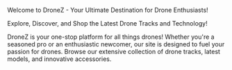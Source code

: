 Welcome to DroneZ - Your Ultimate Destination for Drone Enthusiasts!

Explore, Discover, and Shop the Latest Drone Tracks and Technology!

DroneZ is your one-stop platform for all things drones! Whether you're a seasoned pro or an enthusiastic newcomer, our site is designed to fuel your passion for drones. Browse our extensive collection of drone tracks, latest models, and innovative accessories.
